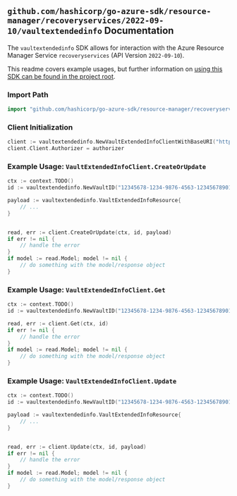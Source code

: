 
## `github.com/hashicorp/go-azure-sdk/resource-manager/recoveryservices/2022-09-10/vaultextendedinfo` Documentation

The `vaultextendedinfo` SDK allows for interaction with the Azure Resource Manager Service `recoveryservices` (API Version `2022-09-10`).

This readme covers example usages, but further information on [using this SDK can be found in the project root](https://github.com/hashicorp/go-azure-sdk/tree/main/docs).

### Import Path

```go
import "github.com/hashicorp/go-azure-sdk/resource-manager/recoveryservices/2022-09-10/vaultextendedinfo"
```


### Client Initialization

```go
client := vaultextendedinfo.NewVaultExtendedInfoClientWithBaseURI("https://management.azure.com")
client.Client.Authorizer = authorizer
```


### Example Usage: `VaultExtendedInfoClient.CreateOrUpdate`

```go
ctx := context.TODO()
id := vaultextendedinfo.NewVaultID("12345678-1234-9876-4563-123456789012", "example-resource-group", "vaultValue")

payload := vaultextendedinfo.VaultExtendedInfoResource{
	// ...
}


read, err := client.CreateOrUpdate(ctx, id, payload)
if err != nil {
	// handle the error
}
if model := read.Model; model != nil {
	// do something with the model/response object
}
```


### Example Usage: `VaultExtendedInfoClient.Get`

```go
ctx := context.TODO()
id := vaultextendedinfo.NewVaultID("12345678-1234-9876-4563-123456789012", "example-resource-group", "vaultValue")

read, err := client.Get(ctx, id)
if err != nil {
	// handle the error
}
if model := read.Model; model != nil {
	// do something with the model/response object
}
```


### Example Usage: `VaultExtendedInfoClient.Update`

```go
ctx := context.TODO()
id := vaultextendedinfo.NewVaultID("12345678-1234-9876-4563-123456789012", "example-resource-group", "vaultValue")

payload := vaultextendedinfo.VaultExtendedInfoResource{
	// ...
}


read, err := client.Update(ctx, id, payload)
if err != nil {
	// handle the error
}
if model := read.Model; model != nil {
	// do something with the model/response object
}
```
